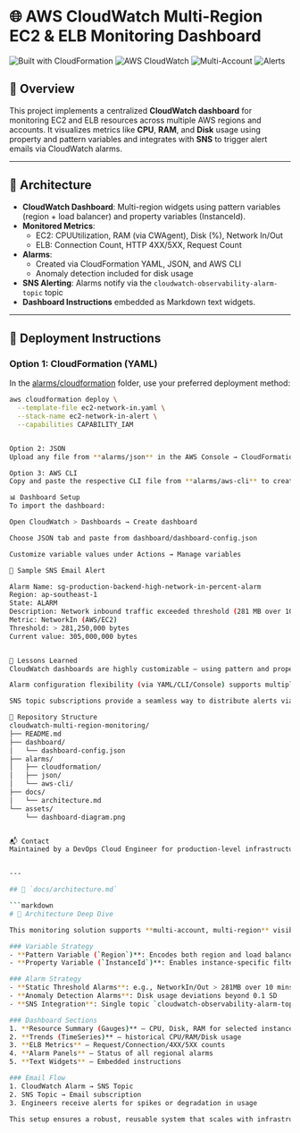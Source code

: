 # 🌐 AWS CloudWatch Multi-Region EC2 & ELB Monitoring Dashboard

![Built with CloudFormation](https://img.shields.io/badge/Built%20With-CloudFormation-blue)
![AWS CloudWatch](https://img.shields.io/badge/Service-AWS%20CloudWatch-yellow)
![Multi-Account](https://img.shields.io/badge/Scope-Multi--Account%2FRegion-green)
![Alerts](https://img.shields.io/badge/Alerts-SNS%20Email%20Enabled-red)

## 📘 Overview

This project implements a centralized **CloudWatch dashboard** for monitoring EC2 and ELB resources across multiple AWS regions and accounts. It visualizes metrics like **CPU**, **RAM**, and **Disk** usage using property and pattern variables and integrates with **SNS** to trigger alert emails via CloudWatch alarms.

---

## 🧱 Architecture

- **CloudWatch Dashboard**: Multi-region widgets using pattern variables (region + load balancer) and property variables (InstanceId).
- **Monitored Metrics**:
  - EC2: CPUUtilization, RAM (via CWAgent), Disk (%), Network In/Out
  - ELB: Connection Count, HTTP 4XX/5XX, Request Count
- **Alarms**:
  - Created via CloudFormation YAML, JSON, and AWS CLI
  - Anomaly detection included for disk usage
- **SNS Alerting**: Alarms notify via the `cloudwatch-observability-alarm-topic` topic
- **Dashboard Instructions** embedded as Markdown text widgets.

---

## 🚀 Deployment Instructions

### Option 1: CloudFormation (YAML)
In the [alarms/cloudformation](alarms/cloudformation) folder, use your preferred deployment method:
```bash
aws cloudformation deploy \
  --template-file ec2-network-in.yaml \
  --stack-name ec2-network-in-alert \
  --capabilities CAPABILITY_IAM


Option 2: JSON
Upload any file from **alarms/json** in the AWS Console → CloudFormation → Create Stack.

Option 3: AWS CLI
Copy and paste the respective CLI file from **alarms/aws-cli** to create the alarm instantly.

📊 Dashboard Setup
To import the dashboard:

Open CloudWatch > Dashboards → Create dashboard

Choose JSON tab and paste from dashboard/dashboard-config.json

Customize variable values under Actions → Manage variables

📨 Sample SNS Email Alert

Alarm Name: sg-production-backend-high-network-in-percent-alarm
Region: ap-southeast-1
State: ALARM
Description: Network inbound traffic exceeded threshold (281 MB over 10 mins)
Metric: NetworkIn (AWS/EC2)
Threshold: > 281,250,000 bytes
Current value: 305,000,000 bytes


🧠 Lessons Learned
CloudWatch dashboards are highly customizable — using pattern and property variables together allows dynamic, reusable visualizations across environments.

Alarm configuration flexibility (via YAML/CLI/Console) supports multiple ops workflows.

SNS topic subscriptions provide a seamless way to distribute alerts via email without manual polling.

📂 Repository Structure
cloudwatch-multi-region-monitoring/
├── README.md
├── dashboard/
│   └── dashboard-config.json
├── alarms/
│   ├── cloudformation/
│   ├── json/
│   └── aws-cli/
├── docs/
│   └── architecture.md
└── assets/
    └── dashboard-diagram.png


📬 Contact
Maintained by a DevOps Cloud Engineer for production-level infrastructure.


---

## 📄 `docs/architecture.md`

```markdown
# 🧠 Architecture Deep Dive

This monitoring solution supports **multi-account, multi-region** visibility using dynamic variable substitution and alarm propagation.

### Variable Strategy
- **Pattern Variable (`Region`)**: Encodes both region and load balancer into a single string (`region|loadBalancer`) for cross-region ELB metric pulling.
- **Property Variable (`InstanceId`)**: Enables instance-specific filtering for CPU, RAM, and Disk utilization.

### Alarm Strategy
- **Static Threshold Alarms**: e.g., NetworkIn/Out > 281MB over 10 mins
- **Anomaly Detection Alarms**: Disk usage deviations beyond 0.1 SD
- **SNS Integration**: Single topic `cloudwatch-observability-alarm-topic` receives all alarm events

### Dashboard Sections
1. **Resource Summary (Gauges)** — CPU, Disk, RAM for selected instance
2. **Trends (TimeSeries)** — historical CPU/RAM/Disk usage
3. **ELB Metrics** — Request/Connection/4XX/5XX counts
4. **Alarm Panels** — Status of all regional alarms
5. **Text Widgets** — Embedded instructions

### Email Flow
1. CloudWatch Alarm → SNS Topic
2. SNS Topic → Email subscription
3. Engineers receive alerts for spikes or degradation in usage

This setup ensures a robust, reusable system that scales with infrastructure expansion.
